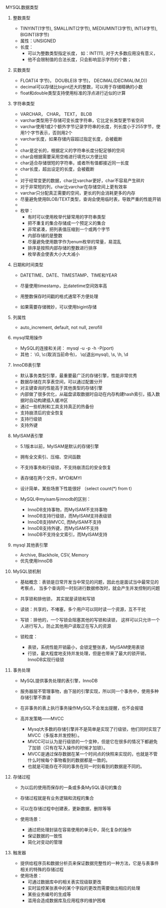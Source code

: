 MYSQL数据类型

1. 整数类型
    * TINYINT(1字节), SMALLINT(2字节), MEDIUMINT(3字节), INT(4字节), BIGINT(8字节)
    * 属性：UNSIGNED
    * 长度：
        * 可以为整数类型指定长度， 如：INT(11), 对于大多数应用没有意义，
        * 他不会限制值的合法长度，只会影响显示字符的个数；

2. 实数类型
    * FLOAT(4 字节)， DOUBLE(8 字节)， DECIMAL(DECIMAL(M,D))
    * decimal可以存储比bigint还大的整数，可以用于存储精确的小数
    * float和double类型支持使用标准的浮点进行近似的计算

3. 字符串类型
    * VARCHAR， CHAR， TEXT， BLOB
    * varchar类型用于存储可变长度字符串，它比定长类型更节省空间
    * varchar使用1或2个额外字节记录字符串的长度，列长度小于255字节，使用1个字节表示，否则用2个
    * varchar长度，如果存储内容超过指定长度，会被截断
    * 
    * char是定长的，根据定义的字符串长度分配足够的空间
    * char会根据需要采用空格进行填充以方便比较
    * char适合存储很短的字符串，或者所有值都接近同一长度
    * char长度，超出设定的长度，会被截断
    * 
    * 对于经常变更的数据，char比varchar更好，char不容易产生碎片
    * 对于非常短的列，char比varchar在存储空间上更有效率
    * varchar只分配真正需要的空间，更长的列会消耗更多的内存
    * 尽量避免使用BLOB/TEXT类型，查询会使用临时表，导致严重的性能开销
    * 
    * 枚举：
        * 有时可以使用枚举代替常用的字符串类型
        * 把不重复的集合存储成一个预定义的集合
        * 非常紧凑，把列表值压缩到一个或两个字节
        * 内部存储的是整数
        * 尽量避免使用数字作为enum枚举的常量，易混乱
        * 排序是按照内部存储的整数进行排序
        * 枚举表会使表大小大大减小

4. 日期和时间类型
    * DATETIME、DATE、TIMESTAMP、TIME和YEAR

    * 尽量使用timestamp，比datetime空间效率高
    * 用整数保存时间戳的格式通常不方便处理
    * 如果需要存储微妙，可以使用bigint存储

5. 列属性
    * auto_increment, default, not null, zerofill

6. mysql常用操作
    * MySQL的连接和关闭： mysql -u -p -h -P(port)
    * 其他： \G, \c(取消当前命令)， \q(退出mysql), \s, \h, \d

7. InnoDB表引擎
    * 默认事务类型引擎，最重要最广泛的存储引擎，性能非常优秀
    * 数据存储在共享表空间，可以通过配置分开
    * 对主键查询的性能高于其他类型的存储引擎
    * 内部做了很多优化，从磁盘读取数据时自动在内存构建hash索引，插入数据时自动构建插入缓冲区
    * 通过一些机制和工具支持真正的热备份
    * 支持崩溃后的安全恢复
    * 支持行级锁
    * 支持外键

8. MyISAM表引擎
    * 5.1版本以前，MyISAM是默认的存储引擎
    * 拥有全文索引、压缩、空间函数
    * 不支持事务和行级锁，不支持崩溃后的安全恢复
    * 表存储在两个文件，MYD和MYI
    * 设计简单，某些场景下性能很好 （select count(*) from t）


    * MySQL中myisam与innodb的区别：
        * InnoDB支持事物，而MyISAM不支持事物
        * InnoDB支持行级锁，而MyISAM支持表级锁
        * InnoDB支持MVCC, 而MyISAM不支持
        * InnoDB支持外键，而MyISAM不支持
        * InnoDB不支持全文索引，而MyISAM支持

9. mysql 其他表引擎
    * Archive, Blackhole, CSV, Memory
    * 优先使用InnoDB

10. MySQL锁机制
    * 基础概念：表锁是日常开发当中常见的问题，因此也是面试当中最常见的考察点，
        当多个查询同一时刻进行数据修改时，就会产生并发控制的问题
    * 共享锁和排他锁， 其实就是读锁和写锁

    * 读锁：共享的，不堵塞，多个用户可以同时读一个资源，互不干扰
    * 写锁：排他的，一个写锁会阻塞其他的写锁和读锁，
        这样可以只允许一个人进行写入，防止其他用户读取正在写入的资源

    * 锁粒度：
        * 表锁，系统性能开销最小，会锁定整张表，MyISAM使用表锁
        * 行锁，最大程度地支持并发处理，但是也带来了最大的锁开销，InnoDB实现行级锁

11. 事务处理
    * MySQL提供事务处理的表引擎，InnoDB
    * 服务器层不管理事物，由下层的引擎实现，所以同一个事务中，使用多种存储引擎不靠谱
    * 在非事务的表上执行事务操作MySQL不会发出提醒，也不会报错

    * 高并发策略——MVCC
        * Mysql大多数的存储引擎并不是简单是实现了行级锁，他们同时实现了MVCC（多版本并发控制）。
        * MVCC可以认为是行级锁的一个变种，但是它在很多的情况下都避免了加锁（只有在写入操作的时候才加锁）。
        * MVCC是通过保存数据在某一个时间点的快照来实现的，也就是不管什么时候每个事物看到的数据都是一致的。
        * 也就是可能存在不同的事务在同一时刻看到的数据是不同的。


12. 存储过程
    * 为以后的使用而保存的一条或多条MySQL语句的集合
    * 存储过程就是有业务逻辑和流程的集合
    * 可以在存储过程中创建表，更新数据，删除等等  

    * 使用场景：
        * 通过把处理封装在容易使用的单元中，简化复杂的操作
        * 保证数据的一致性
        * 简化对变动的管理

13. 触发器
    * 提供给程序员和数据分析员来保证数据完整性的一种方法，它是与表事件相关的特殊的存储过程
    * 使用场景：
        * 可通过数据库中的相关表实现级联更改
        * 实时监控某张表中的某个字段的更改而需要做出相应的处理
        * 某些业务编号的生成等
        * 滥用会造成数据库及应用程序的维护困难









